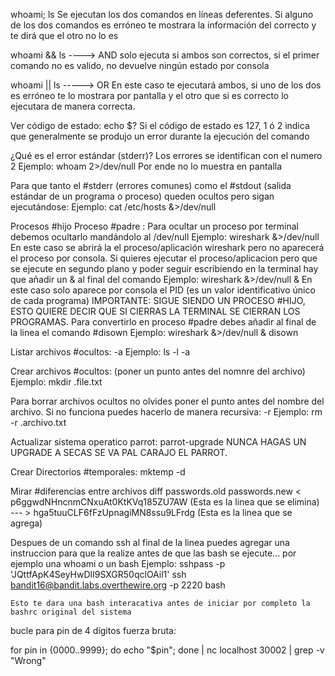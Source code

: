 
whoami; ls 
	Se ejecutan los dos comandos en líneas deferentes. Si alguno de los dos comandos es erróneo te mostrara la información del correcto y te dirá que el otro no lo es

whoami && ls ----> AND
	solo ejecuta si ambos son correctos, si el primer comando no es valido, no devuelve ningún estado por consola

whoami || ls  -----> OR 
	En este caso te ejecutará ambos, si uno de los dos es erróneo te lo mostrara por pantalla y el otro que si es correcto lo ejecutara de manera correcta.

Ver código de estado:
	echo $?
		Si el código de estado es 127, 1 ó 2 indica que generalmente se produjo un error durante la ejecución del comando

¿Qué es el error estándar (stderr)?
	Los errores se identifican con el numero 2
	Ejemplo: whoam 2>/dev/null
	Por ende no lo muestra en pantalla

Para que tanto el #stderr (errores comunes) como el #stdout (salida estándar de un programa o proceso) queden ocultos pero sigan ejecutándose:
	Ejemplo: cat /etc/hosts &>/dev/null

Procesos #hijo Proceso #padre :
	Para ocultar un proceso por terminal debemos ocultarlo mandándolo al /dev/null
	Ejemplo: wireshark &>/dev/null
			En este caso se abrirá la el proceso/aplicación wireshark pero no aparecerá el proceso por consola.
	Si quieres ejecutar el proceso/aplicacion pero que se ejecute en segundo plano y poder seguir escribiendo en la terminal hay que añadir un & al final del comando
	Ejemplo: wireshark &>/dev/null &
			En este caso solo aparece por consola el PID (es un valor identificativo único de cada programa)
			IMPORTANTE: SIGUE SIENDO UN PROCESO #HIJO, ESTO QUIERE DECIR QUE SI CIERRAS LA TERMINAL SE CIERRAN LOS PROGRAMAS.
	Para convertirlo en proceso #padre debes añadir al final de la linea el comando #disown
	Ejemplo: wireshark &>/dev/null & disown


Listar archivos #ocultos: -a
	Ejemplo: ls -l -a

Crear archivos #ocultos: (poner un punto antes del nomnre del archivo)
	Ejemplo: mkdir .file.txt

Para borrar archivos ocultos no olvides poner el punto antes del nombre del archivo.
Si no funciona puedes hacerlo de manera recursiva: -r
	Ejemplo: rm -r .archivo.txt

Actualizar sistema operatico parrot:
	parrot-upgrade
	NUNCA HAGAS UN UPGRADE A SECAS SE VA PAL CARAJO EL PARROT.

Crear Directorios #temporales:
	mktemp -d

Mirar #diferencias entre archivos 
	diff passwords.old passwords.new
	< p6ggwdNHncnmCNxuAt0KtKVq185ZU7AW (Esta es la linea que se elimina)
	---
	> hga5tuuCLF6fFzUpnagiMN8ssu9LFrdg (Esta es la linea que se agrega)
	



Despues de un comando ssh al final de la linea puedes agregar una instruccion para que la realize antes de que las bash se ejecute... por ejemplo una whoami o un bash
	Ejemplo: 
	sshpass -p 'JQttfApK4SeyHwDlI9SXGR50qclOAil1' ssh bandit16@bandit.labs.overthewire.org -p 2220 bash

	Esto te dara una bash interacativa antes de iniciar por completo la bashrc original del sistema


bucle para pin de 4 dígitos fuerza bruta:

for pin in {0000..9999}; do echo "$pin"; done | nc localhost 30002 | grep -v "Wrong"
